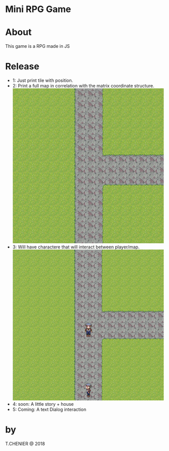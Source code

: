 # Mini RPG Game

# About
This game is a RPG made in JS

# Release
- 1: Just print tile with position.
- 2: Print a full map in correlation with the matrix coordinate structure.<br>
![alt text](https://github.com/cerb3re/miniRPG_JS/blob/master/demo/firstMapLook.png)<br/>
- 3: Will have charactere that will interact between player/map.<br>
![alt text](https://github.com/cerb3re/miniRPG_JS/blob/master/demo/firstChar.png)<br/>
- 4: soon: A little story + house
- 5: Coming: A text Dialog interaction


# by
T.CHENIER @ 2018